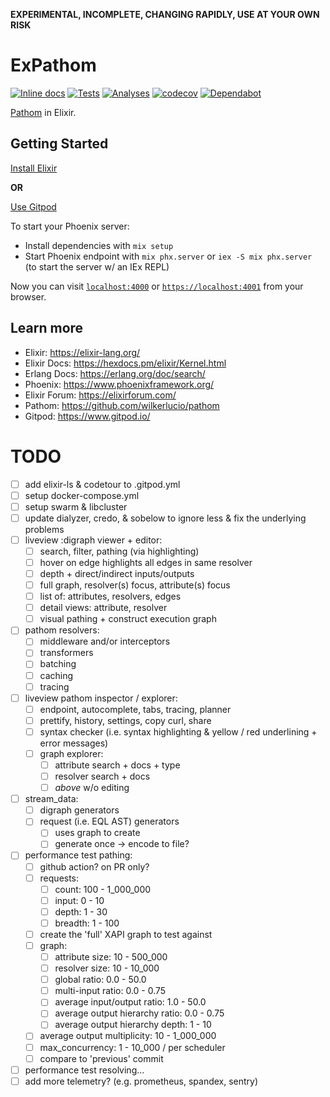 **EXPERIMENTAL, INCOMPLETE, CHANGING RAPIDLY, USE AT YOUR OWN RISK**

# ExPathom

[![Inline docs](http://inch-ci.org/github/naramore/ex_pathom.svg?branch=master)](http://inch-ci.org/github/naramore/ex_pathom)
[![Tests](https://github.com/naramore/ex_pathom/workflows/test/badge.svg)](https://github.com/naramore/ex_pathom/actions)
[![Analyses](https://github.com/naramore/ex_pathom/workflows/check/badge.svg)](https://github.com/naramore/ex_pathom/actions)
[![codecov](https://codecov.io/gh/naramore/ex_pathom/branch/master/graph/badge.svg?token=)](https://codecov.io/gh/naramore/ex_pathom)
[![Dependabot](https://api.dependabot.com/badges/status?host=github&repo=naramore/ex_pathom)](https://dependabot.com)

[Pathom](https://github.com/wilkerlucio/pathom) in Elixir.

## Getting Started

[Install Elixir](https://elixir-lang.org/install.html)

**OR**

[Use Gitpod](https://www.gitpod.io/docs/getting-started/)

To start your Phoenix server:

  * Install dependencies with `mix setup`
  * Start Phoenix endpoint with `mix phx.server` or `iex -S mix phx.server` (to start the server w/ an IEx REPL)

Now you can visit [`localhost:4000`](http://localhost:4000) or
[`https://localhost:4001`](https://localhost:4001) from your browser.


## Learn more

  * Elixir: https://elixir-lang.org/
  * Elixir Docs: https://hexdocs.pm/elixir/Kernel.html
  * Erlang Docs: https://erlang.org/doc/search/
  * Phoenix: https://www.phoenixframework.org/
  * Elixir Forum: https://elixirforum.com/
  * Pathom: https://github.com/wilkerlucio/pathom
  * Gitpod: https://www.gitpod.io/
  
# TODO

- [ ] add elixir-ls & codetour to .gitpod.yml
- [ ] setup docker-compose.yml
- [ ] setup swarm & libcluster
- [ ] update dialyzer, credo, & sobelow to ignore less & fix the underlying problems
- [ ] liveview :digraph viewer + editor:
  - [ ] search, filter, pathing (via highlighting)
  - [ ] hover on edge highlights all edges in same resolver
  - [ ] depth + direct/indirect inputs/outputs
  - [ ] full graph, resolver(s) focus, attribute(s) focus
  - [ ] list of: attributes, resolvers, edges
  - [ ] detail views: attribute, resolver
  - [ ] visual pathing + construct execution graph
- [ ] pathom resolvers:
  - [ ] middleware and/or interceptors
  - [ ] transformers
  - [ ] batching
  - [ ] caching
  - [ ] tracing
- [ ] liveview pathom inspector / explorer:
  - [ ] endpoint, autocomplete, tabs, tracing, planner
  - [ ] prettify, history, settings, copy curl, share
  - [ ] syntax checker (i.e. syntax highlighting & yellow / red underlining + error messages)
  - [ ] graph explorer:
    - [ ] attribute search + docs + type
    - [ ] resolver search + docs
    - [ ] *above* w/o editing
- [ ] stream_data:
  - [ ] digraph generators
  - [ ] request (i.e. EQL AST) generators
    - [ ] uses graph to create
    - [ ] generate once -> encode to file?
- [ ] performance test pathing:
  - [ ] github action? on PR only?
  - [ ] requests:
    - [ ] count: 100 - 1_000_000
    - [ ] input: 0 - 10
    - [ ] depth: 1 - 30
    - [ ] breadth: 1 - 100
  - [ ] create the 'full' XAPI graph to test against
  - [ ] graph:
    - [ ] attribute size: 10 - 500_000
    - [ ] resolver size: 10 - 10_000
    - [ ] global ratio: 0.0 - 50.0
    - [ ] multi-input ratio: 0.0 - 0.75
    - [ ] average input/output ratio: 1.0 - 50.0
    - [ ] average output hierarchy ratio: 0.0 - 0.75
    - [ ] average output hierarchy depth: 1 - 10
  - [ ] average output multiplicity: 10 - 1_000_000
  - [ ] max_concurrency: 1 - 10_000 / per scheduler
  - [ ] compare to 'previous' commit
- [ ] performance test resolving...
- [ ] add more telemetry? (e.g. prometheus, spandex, sentry)
